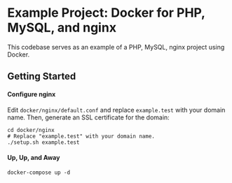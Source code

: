 # Example Project: Docker for PHP, MySQL, and nginx

This codebase serves as an example of a PHP, MySQL, nginx project using Docker.

## Getting Started

#### Configure nginx

Edit `docker/nginx/default.conf` and replace `example.test` with your domain name. 
Then, generate an SSL certificate for the domain:

```shell script
cd docker/nginx
# Replace "example.test" with your domain name.
./setup.sh example.test
``` 

#### Up, Up, and Away

```shell script
docker-compose up -d
```
